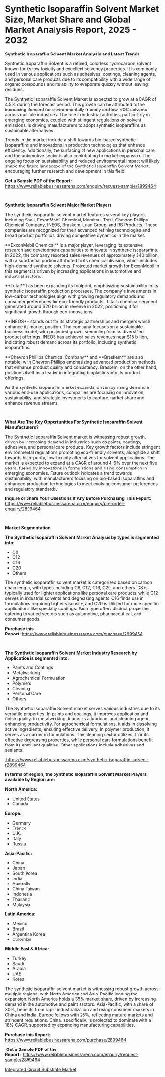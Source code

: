 <p><h1>Synthetic Isoparaffin Solvent Market Size, Market Share and Global Market Analysis Report, 2025 - 2032</h1></p><p><strong>Synthetic Isoparaffin Solvent Market Analysis and Latest Trends</strong></p>
<p><p>Synthetic Isoparaffin Solvent is a refined, colorless hydrocarbon solvent known for its low toxicity and excellent solvency properties. It is commonly used in various applications such as adhesives, coatings, cleaning agents, and personal care products due to its compatibility with a wide range of organic compounds and its ability to evaporate quickly without leaving residues. </p><p>The Synthetic Isoparaffin Solvent Market is expected to grow at a CAGR of 4.5% during the forecast period. This growth can be attributed to the increasing demand for environmentally friendly and low-VOC solvents across multiple industries. The rise in industrial activities, particularly in emerging economies, coupled with stringent regulations on solvent emissions, is driving manufacturers to adopt synthetic isoparaffins as sustainable alternatives. </p><p>Trends in the market include a shift towards bio-based synthetic isoparaffins and innovations in production technologies that enhance efficiency. Additionally, the surfacing of new applications in personal care and the automotive sector is also contributing to market expansion. The ongoing focus on sustainability and reduced environmental impact will likely shape the future landscape of the Synthetic Isoparaffin Solvent Market, encouraging further research and development in this field.</p></p>
<p><strong>Get a Sample PDF of the Report:&nbsp;</strong> <a href="https://www.reliablebusinessarena.com/enquiry/request-sample/2899464?utm_campaign=2116&utm_medium=2&utm_source=Github&utm_content=ia&utm_term=16032025&utm_id=synthetic-isoparaffin-solvent">https://www.reliablebusinessarena.com/enquiry/request-sample/2899464</a></p>
<p>&nbsp;</p>
<p><strong>Synthetic Isoparaffin Solvent Major Market Players</strong></p>
<p><p>The synthetic isoparaffin solvent market features several key players, including Shell, ExxonMobil Chemical, Idemitsu, Total, Chevron Phillips Chemical Company, INEOS, Braskem, Luan Group, and RB Products. These companies are recognized for their advanced refining technologies and broad product portfolios, driving competitive dynamics in the market.</p><p>**ExxonMobil Chemical** is a major player, leveraging its extensive research and development capabilities to innovate in synthetic isoparaffins. In 2022, the company reported sales revenues of approximately $40 billion, with a substantial portion attributed to its chemical division, which includes high-demand synthetic solvents. Projected market growth for ExxonMobil in this segment is driven by increasing applications in automotive and industrial sectors.</p><p>**Total** has been expanding its footprint, emphasizing sustainability in its synthetic isoparaffin production processes. The company's investments in low-carbon technologies align with growing regulatory demands and consumer preferences for eco-friendly products. Total’s chemical segment generated around $20 billion in revenue in 2022, positioning it for significant growth through eco-innovations.</p><p>**INEOS** stands out for its strategic partnerships and mergers which enhance its market position. The company focuses on a sustainable business model, with projected growth stemming from its diversified product offerings. INEOS has achieved sales revenues near $15 billion, indicating robust demand across its portfolio, including synthetic isoparaffins.</p><p>**Chevron Phillips Chemical Company** and **Braskem** are also notable, with Chevron Phillips emphasizing advanced production methods that enhance product quality and consistency. Braskem, on the other hand, positions itself as a leader in integrating bioplastics into its product offerings.</p><p>As the synthetic isoparaffin market expands, driven by rising demand in various end-use applications, companies are focusing on innovation, sustainability, and strategic investments to capture market share and enhance revenue streams.</p></p>
<p>&nbsp;</p>
<p><strong>What Are The Key Opportunities For Synthetic Isoparaffin Solvent Manufacturers?</strong></p>
<p><p>The Synthetic Isoparaffin Solvent market is witnessing robust growth, driven by increasing demand in industries such as paints, coatings, adhesives, and personal care products. Key growth factors include stringent environmental regulations promoting eco-friendly solvents, alongside a shift towards high-purity, low-toxicity alternatives for solvent applications. The market is expected to expand at a CAGR of around 4-6% over the next five years, fueled by innovations in formulations and rising consumption in emerging economies. Future outlook indicates a trend towards sustainability, with manufacturers focusing on bio-based isoparaffins and enhanced production technologies to meet evolving consumer preferences and regulatory standards.</p></p>
<p><strong>Inquire or Share Your Questions If Any Before Purchasing This Report:</strong> <a href="https://www.reliablebusinessarena.com/enquiry/pre-order-enquiry/2899464?utm_campaign=2116&utm_medium=2&utm_source=Github&utm_content=ia&utm_term=16032025&utm_id=synthetic-isoparaffin-solvent">https://www.reliablebusinessarena.com/enquiry/pre-order-enquiry/2899464</a></p>
<p>&nbsp;</p>
<p><strong>Market Segmentation</strong></p>
<p><strong>The Synthetic Isoparaffin Solvent Market Analysis by types is segmented into:</strong></p>
<p><ul><li>C8</li><li>C12</li><li>C16</li><li>C20</li><li>Others</li></ul></p>
<p><p>The synthetic isoparaffin solvent market is categorized based on carbon chain length, with types including C8, C12, C16, C20, and others. C8 is typically used for lighter applications like personal care products, while C12 serves in industrial solvents and degreasing agents. C16 finds use in formulations requiring higher viscosity, and C20 is utilized for more specific applications like specialty coatings. Each type offers distinct properties, catering to varied sectors such as automotive, pharmaceutical, and consumer goods.</p></p>
<p><strong>Purchase this Report:&nbsp;</strong><a href="https://www.reliablebusinessarena.com/purchase/2899464?utm_campaign=2116&utm_medium=2&utm_source=Github&utm_content=ia&utm_term=16032025&utm_id=synthetic-isoparaffin-solvent">https://www.reliablebusinessarena.com/purchase/2899464</a></p>
<p>&nbsp;</p>
<p><strong>The Synthetic Isoparaffin Solvent Market Industry Research by Application is segmented into:</strong></p>
<p><ul><li>Paints and Coatings</li><li>Metalworking</li><li>Agrochemical Formulation</li><li>Polymers</li><li>Cleaning</li><li>Personal Care</li><li>Others</li></ul></p>
<p><p>The Synthetic Isoparaffin Solvent market serves various industries due to its versatile properties. In paints and coatings, it improves application and finish quality. In metalworking, it acts as a lubricant and cleaning agent, enhancing productivity. For agrochemical formulations, it aids in dissolving active ingredients, ensuring effective delivery. In polymer production, it serves as a carrier in formulations. The cleaning sector utilizes it for its effective degreasing properties, while personal care formulations benefit from its emollient qualities. Other applications include adhesives and sealants.</p></p>
<p><a href="https://www.reliablebusinessarena.com/synthetic-isoparaffin-solvent-r2899464?utm_campaign=2116&utm_medium=2&utm_source=Github&utm_content=ia&utm_term=16032025&utm_id=synthetic-isoparaffin-solvent">&nbsp;https://www.reliablebusinessarena.com/synthetic-isoparaffin-solvent-r2899464</a></p>
<p><strong>In terms of Region, the Synthetic Isoparaffin Solvent Market Players available by Region are:</strong></p>
<p>
    <p> <strong> North America: </strong>
        <ul>
            <li>United States</li>
            <li>Canada</li>
        </ul>
        </p> 
    <p> <strong> Europe: </strong>
        <ul>
            <li>Germany</li>
            <li>France</li>
            <li>U.K.</li>
            <li>Italy</li>
            <li>Russia</li>
        </ul>
        </p> 
    <p> <strong> Asia-Pacific: </strong>
        <ul>
            <li>China</li>
            <li>Japan</li>
            <li>South Korea</li>
            <li>India</li>
            <li>Australia</li>
            <li>China Taiwan</li>
            <li>Indonesia</li>
            <li>Thailand</li>
            <li>Malaysia</li>
        </ul>
        </p> 
    <p> <strong> Latin America: </strong>
        <ul>
            <li>Mexico</li>
            <li>Brazil</li>
            <li>Argentina Korea</li>
            <li>Colombia</li>
        </ul>
        </p> 
    <p> <strong> Middle East & Africa: </strong>
        <ul>
            <li>Turkey</li>
            <li>Saudi</li>
            <li>Arabia</li>
            <li>UAE</li>
            <li>Korea</li>
        </ul>
    </p>
    </p>
<p><p>The synthetic isoparaffin solvent market is witnessing robust growth across multiple regions, with North America and Asia-Pacific leading the expansion. North America holds a 35% market share, driven by increasing demand in the automotive and paint sectors. Asia-Pacific, with a share of 30%, benefits from rapid industrialization and rising consumer markets in China and India. Europe follows with 25%, reflecting mature markets and stringent regulations. China, specifically, is projected to dominate with a 18% CAGR, supported by expanding manufacturing capabilities.</p></p>
<p><strong>Purchase this Report: </strong><a href="https://www.reliablebusinessarena.com/purchase/2899464?utm_campaign=2116&utm_medium=2&utm_source=Github&utm_content=ia&utm_term=16032025&utm_id=synthetic-isoparaffin-solvent">https://www.reliablebusinessarena.com/purchase/2899464</a></p>
<p>&nbsp;<strong>Get a Sample PDF of the Report:&nbsp;&nbsp;</strong><a href="https://www.reliablebusinessarena.com/enquiry/request-sample/2899464?utm_campaign=2116&utm_medium=2&utm_source=Github&utm_content=ia&utm_term=16032025&utm_id=synthetic-isoparaffin-solvent">https://www.reliablebusinessarena.com/enquiry/request-sample/2899464</a></p>
<p><strong></strong></p>
<p><p><a href="https://github.com/luckyshygirl/Market-Research-Report-List-7/blob/main/integrated-circuit-substrate-market.md?utm_campaign=2116&utm_medium=2&utm_source=Github&utm_content=ia&utm_term=16032025&utm_id=synthetic-isoparaffin-solvent">Integrated Circuit Substrate Market</a></p></p>